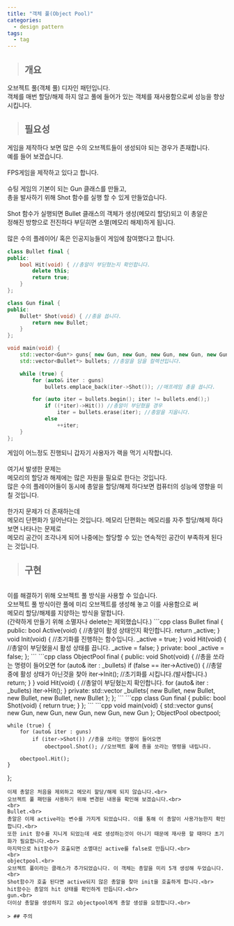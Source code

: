 ```yaml
---
title: "객체 풀(Object Pool)"
categories:
  - design pattern
tags:
  - tag
---
```

> ## 개요

오브젝트 풀(객체 풀) 디자인 패턴입니다.<br>
객체를 매번 할당/해제 하지 않고 풀에 들어가 있는 객체를 재사용함으로써 성능을 향상시킵니다.
> ## 필요성

게임을 제작하다 보면 많은 수의 오브젝트들이 생성되야 되는 경우가 존재합니다.<br>
예를 들어 보겠습니다.<br>
<br>
FPS게임을 제작하고 있다고 합니다.<br>
<br>
슈팅 게임의 기본이 되는 Gun 클래스를 만들고,<br>
총을 발사하기 위해 Shot 함수를 실행 할 수 있게 만들었습니다.<br>
<br>
Shot 함수가 실행되면 Bullet 클래스의 객체가 생성(메모리 할당)되고 이 총알은<br>
정해진 방향으로 전진하다 부딛히면 소멸(메모리 해제)하게 됩니다.<br>
<br>
많은 수의 플레이어/ 혹은 인공지능들이 게임에 참여했다고 합니다.
```cpp
class Bullet final {
public:
	bool Hit(void) { //총알이 부딛혔는지 확인합니다.
		delete this;
		return true;
	}
};
```
```cpp
class Gun final {
public:
	Bullet* Shot(void) { //총을 쏩니다.
		return new Bullet;
	}
};
```
```cpp
void main(void) {
	std::vector<Gun*> guns{ new Gun, new Gun, new Gun, new Gun, new Gun }; //총이 5개 있습니다.
	std::vector<Bullet*> bullets; //총알을 담을 컬렉션입니다.

	while (true) {
		for (auto& iter : guns)
			bullets.emplace_back(iter->Shot()); //매프레임 총을 쏩니다.

		for (auto iter = bullets.begin(); iter != bullets.end();)
			if ((*iter)->Hit()) //총알이 부딛혔을 경우
				iter = bullets.erase(iter); //총알을 지웁니다.
			else
				++iter;
	}
};
```
게임이 어느정도 진행되니 갑자기 사용자가 랙을 먹기 시작합니다.<br>
<br>
여기서 발생한 문제는<br>
메모리의 할당과 해제에는 많은 자원을 필요로 한다는 것입니다.<br>
많은 수의 플레이어들이 동시에 총알을 할당/해제 하다보면 컴퓨터의 성능에 영향을 미칠 것입니다.<br>
<br>
한가지 문제가 더 존재하는데<br>
메모리 단편화가 일어난다는 것입니다. 메모리 단편화는 메모리를 자주 할당/해제 하다보면 나타나는 문제로<br>
메모리 공간이 조각나게 되어 나중에는 할당할 수 있는 연속적인 공간이 부족하게 된다는 것입니다.
> ## 구현
<br>
이를 해결하기 위해 오브젝트 풀 방식을 사용할 수 있습니다.<br>
오브젝트 풀 방식이란 풀에 미리 오브젝트를 생성해 놓고 이를 사용함으로 써<br>
메모리 할당/해제를 지양하는 방식을 말합니다.<br>
(간략하게 만들기 위해 소멸자나 delete는 제외했습니다.)
```cpp
class Bullet final {
public:
	bool Active(void) { //총알이 활성 상태인지 확인합니다.
		return _active;
	}
	void Init(void) { //초기화를 진행하는 함수입니다.
		_active = true;
	}
	void Hit(void) { //총알이 부딛혔을시 활성 상태를 끕니다.
		_active = false;
	}
private:
	bool _active = false;
};
```
```cpp
class ObjectPool final {
public:
	void Shot(void) { //총을 쏘라는 명령이 들어오면
		for (auto& iter : _bullets)
			if (false == iter->Active()) { //총알중에 활성 상태가 아닌것을 찾아
				iter->Init(); //초기화를 시킵니다.(발사합니다.)
				return;
			}
	}
	void Hit(void) { //총알이 부딛혔는지 확인합니다.
		for (auto& iter : _bullets)
			iter->Hit();
	}
private:
	std::vector<Bullet*> _bullets{ new Bullet, new Bullet, new Bullet, new Bullet, new Bullet };
};
```
```cpp
class Gun final {
public:
	bool Shot(void) {
		return true;
	}
};
```
```cpp
void main(void) {
	std::vector<Gun*> guns{ new Gun, new Gun, new Gun, new Gun, new Gun };
	ObjectPool obectpool;

	while (true) {
		for (auto& iter : guns)
			if (iter->Shot()) //총을 쏘라는 명령이 들어오면
				obectpool.Shot(); //오브젝트 풀에 총을 쏘라는 명령을 내립니다.

		obectpool.Hit();
	}
};
```
이제 총알은 처음을 제외하고 메모리 할당/해제 되지 않습니다.<br>
오브젝트 풀 패턴을 사용하기 위해 변경된 내용을 확인해 보겠습니다.<br>
<br>
Bullet.<br>
총알은 이제 active라는 변수를 가지게 되었습니다. 이를 통해 이 총알이 사용가능한지 확인합니다.<br>
또한 init 함수를 지니게 되었는데 새로 생성하는것이 아니기 때문에 재사용 할 때마다 초기화가 필요합니다.<br>
마지막으로 hit함수가 호출되면 소멸대신 active를 false로 만듭니다.<br>
<br>
objectpool.<br>
오브젝트 풀이라는 클래스가 추가되었습니다. 이 객체는 총알을 미리 5개 생성해 두었습니다.<br>
Shot함수가 호출 된다면 active되지 않은 총알을 찾아 init을 호출하게 합니다.<br>
hit함수는 총알의 hit 상태를 확인하게 만듭니다.<br>
gun.<br>
더이상 총알을 생성하지 않고 objectpool에게 총알 생성을 요청합니다.<br>

> ## 주의
